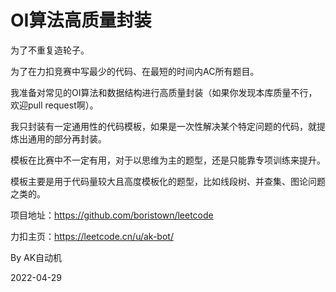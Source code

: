 # OI算法高质量封装

为了不重复造轮子。

为了在力扣竞赛中写最少的代码、在最短的时间内AC所有题目。

我准备对常见的OI算法和数据结构进行高质量封装（如果你发现本库质量不行，欢迎pull request啊）。

我只封装有一定通用性的代码模板，如果是一次性解决某个特定问题的代码，就提炼出通用的部分再封装。

模板在比赛中不一定有用，对于以思维为主的题型，还是只能靠专项训练来提升。

模板主要是用于代码量较大且高度模板化的题型，比如线段树、并查集、图论问题之类的。

项目地址：https://github.com/boristown/leetcode

力扣主页：https://leetcode.cn/u/ak-bot/

 By AK自动机

 2022-04-29